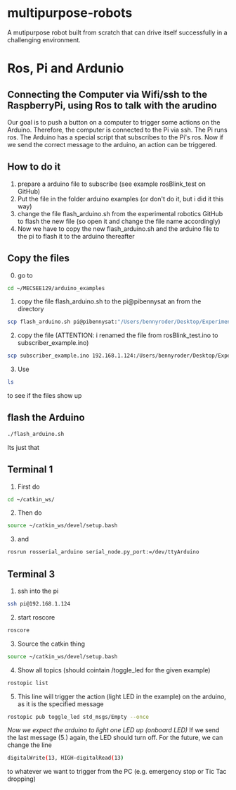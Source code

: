 # multipurpose-robots
A mutipurpose robot built from scratch that can drive itself successfully in a challenging environment.

# Ros, Pi and Ardunio
## Connecting the Computer via Wifi/ssh to the RaspberryPi, using Ros to talk with the arudino
Our goal is to push a button on a computer to trigger some actions on the Arduino.
Therefore, the computer is connected to the Pi via ssh. The Pi runs ros. The Arduino has a special script that subscribes to the Pi's ros. Now if we send the correct message to the arduino, an
action can be triggered.

## How to do it
1. prepare a arduino file to subscribe (see example rosBlink_test on GitHub)
2. Put the file in the folder arduino examples (or don't do it, but i did it this way)
3. change the file flash_arduino.sh from the experimental robotics GitHub to flash the new file
(so open it and change the file name accordingly)
4. Now we have to copy the new flash_arduino.sh and the arduino file to the pi to flash it to the arduino thereafter

## Copy the files
0. go to

```bash
cd ~/MECSEE129/arduino_examples
```

1. copy the file flash_arduino.sh to the pi@pibennysat an from the directory
```bash
scp flash_arduino.sh pi@pibennysat:"/Users/bennyroder/Desktop/Experimental\\ Robotics/Pi\\ Lab/MECSEE129-master/arduino_examples"
```

2. copy the file (ATTENTION: i renamed the file from rosBlink_test.ino to subscriber_example.ino)
```bash
scp subscriber_example.ino 192.168.1.124:/Users/bennyroder/Desktop/Experimental\ Robotics/Pi\ Lab/MECSEE129-master/arduino_examples/
```

3. Use
```bash
ls
```
to see if the files show up

## flash the Arduino
```bash
./flash_arduino.sh
```
Its just that


## Terminal 1
1. First do
```bash
cd ~/catkin_ws/
```

2. Then do
```bash
source ~/catkin_ws/devel/setup.bash
```

3. and
```bash
rosrun rosserial_arduino serial_node.py_port:=/dev/ttyArduino
```

## Terminal 3
1. ssh into the pi
```bash
ssh pi@192.168.1.124
```

2. start roscore
```bash
roscore
```

3. Source the catkin thing
```bash
source ~/catkin_ws/devel/setup.bash
```

4. Show all topics (should cointain /toggle_led for the given example)
```bash
rostopic list
```

5. This line will trigger the action (light LED in the example) on the arduino, as it is the specified message
```bash
rostopic pub toggle_led std_msgs/Empty --once
```

_Now we expect the arduino to light one LED up (onboard LED)_
If we send the last message (5.) again, the LED should turn off.
For the future, we can change the line

```bash
digitalWrite(13, HIGH-digitalRead(13)
```

to whatever we want to trigger from the PC (e.g. emergency stop or Tic Tac dropping)
